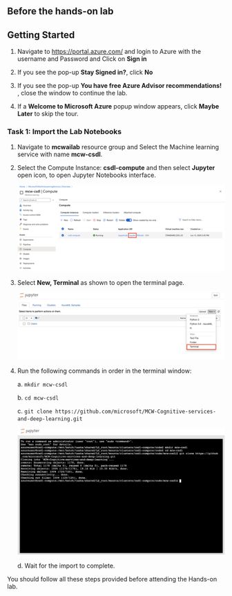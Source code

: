 ## Before the hands-on lab

## **Getting Started**

1. Navigate to https://portal.azure.com/  and login to Azure with the username **<inject key="AzureAdUserEmail" />** and Password **<inject key="AzureAdUserPassword" />** and Click on **Sign in**

2. If you see the pop-up  **Stay Signed in?**, click **No**

3. If you see the pop-up **You have free Azure Advisor recommendations!** , close the window to continue the lab. 

4. If a **Welcome to Microsoft Azure** popup window appears, click **Maybe Later** to skip the tour.

### Task 1: Import the Lab Notebooks

1. Navigate to **mcwailab** resource group and Select the Machine learning service  with name **mcw-csdl**.

2. Select the Compute Instance: **csdl-compute** and then select **Jupyter** open icon, to open Jupyter Notebooks interface.

   ![The Compute section of the Azure Machine Learning workspace showing the Jupyter link selected for the compute instance csdl-compute.](images/06.png 'Open Jupyter Notebooks')

3. Select **New, Terminal** as shown to open the terminal page.

   ![Jupyter Notebooks interface showing how to open a new terminal window.](images/07.png 'Open Terminal Window')
  
4. Run the following commands in order in the terminal window:

   a. `mkdir mcw-csdl`

   b. `cd mcw-csdl`

   c. `git clone https://github.com/microsoft/MCW-Cognitive-services-and-deep-learning.git`

      ![Jupyter terminal window showing aforementioned commands to clone the github repository.](images/08.png 'Import Repository')

   d. Wait for the import to complete.

You should follow all these steps provided before attending the Hands-on lab.
